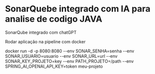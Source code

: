# SonarQuebe integrado com IA para analise de codigo JAVA
SonarQube integrado com chatGPT


Rodar aplicação na pipeline com docker

docker run -d -p 8080:8080 --env SONAR_SENHA=senha --env SONAR_USUARIO=usuario --env SONAR_URL=url --env SONAR_KEY_PROJETO=key --env PATH_PROJETO=/path --env SPRING_AI_OPENAI_API_KEY=token meu-projeto
